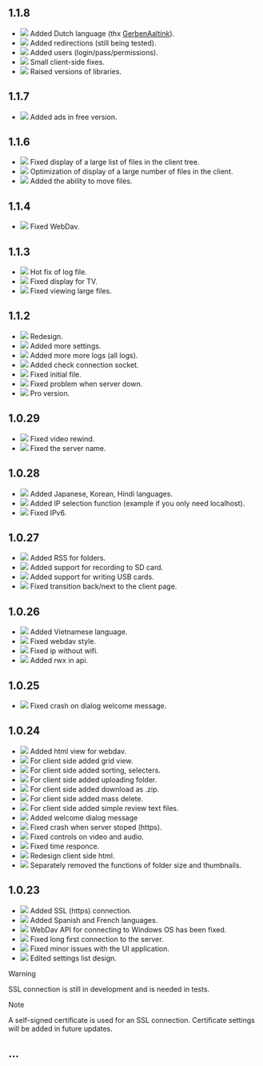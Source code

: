 ## 1.1.8
- [![][new]](#1.1.8) Added Dutch language (thx [GerbenAaltink](https://github.com/Tiarait/HTTP-FS-file-server/pull/48)).
- [![][new]](#1.1.8) Added redirections (still being tested).
- [![][new]](#1.1.8) Added users (login/pass/permissions).
- [![][fix]](#1.1.8) Small client-side fixes.
- [![][dev]](#1.1.8) Raised versions of libraries.
## 1.1.7
- [![][new]](#1.1.7) Added ads in free version.
## 1.1.6
- [![][fix]](#1.1.6) Fixed display of a large list of files in the client tree.
- [![][fix]](#1.1.6) Optimization of display of a large number of files in the client.
- [![][new]](#1.1.6) Added the ability to move files.
## 1.1.4
- [![][fix]](#1.1.4) Fixed WebDav.
## 1.1.3
- [![][hotfix]](#1.1.3) Hot fix of log file.
- [![][fix]](#1.1.3) Fixed display for TV.
- [![][fix]](#1.1.3) Fixed viewing large files.
## 1.1.2
- [![][new]](#1.1.2) Redesign.
- [![][new]](#1.1.2) Added more settings.
- [![][new]](#1.1.2) Added more more logs (all logs).
- [![][new]](#1.1.2) Added check connection socket.
- [![][fix]](#1.1.2) Fixed initial file.
- [![][fix]](#1.1.2) Fixed problem when server down.
- [![][pro]](#1.1.2) Pro version.
## 1.0.29
- [![][fix]](#1.0.29) Fixed video rewind.
- [![][fix]](#1.0.29) Fixed the server name.
## 1.0.28
- [![][new]](#1.0.28) Added Japanese, Korean, Hindi languages.
- [![][new]](#1.0.28) Added IP selection function (example if you only need localhost).
- [![][fix]](#1.0.28) Fixed IPv6.
## 1.0.27
- [![][new]](#1.0.27) Added RSS for folders.
- [![][new]](#1.0.27) Added support for recording to SD card.
- [![][new]](#1.0.27) Added support for writing USB cards.
- [![][fix]](#1.0.27) Fixed transition back/next to the client page.
## 1.0.26
- [![][new]](#1.0.26) Added Vietnamese language.
- [![][fix]](#1.0.26) Fixed webdav style.
- [![][fix]](#1.0.26) Fixed ip without wifi.
- [![][dev]](#1.0.26) Added rwx in api.
## 1.0.25
- [![][hotfix]](#1.0.25) Fixed crash on dialog welcome message.
## 1.0.24
- [![][new]](#1.0.24) Added html view for webdav.
- [![][new]](#1.0.24) For client side added grid view.
- [![][new]](#1.0.24) For client side added sorting, selecters.
- [![][new]](#1.0.24) For client side added uploading folder.
- [![][new]](#1.0.24) For client side added download as .zip.
- [![][new]](#1.0.24) For client side added mass delete.
- [![][new]](#1.0.24) For client side added simple review text files.
- [![][new]](#1.0.24) Added welcome dialog message
- [![][hotfix]](#1.0.24) Fixed crash when server stoped (https).
- [![][fix]](#1.0.24) Fixed controls on video and audio.
- [![][hotfix]](#1.0.24) Fixed time responce.
- [![][edit]](#1.0.24) Redesign client side html.
- [![][edit]](#1.0.24) Separately removed the functions of folder size and thumbnails.
## 1.0.23
- [![][new]](#1.0.23) Added SSL (https) connection.
- [![][new]](#1.0.23) Added Spanish and French languages.
- [![][hotfix]](#1.0.23) WebDav API for connecting to Windows OS has been fixed.
- [![][fix]](#1.0.23) Fixed long first connection to the server.
- [![][fix]](#1.0.23) Fixed minor issues with the UI application.
- [![][edit]](#1.0.23) Edited settings list design.
  
> [!WARNING]
> SSL connection is still in development and is needed in tests.

> [!NOTE]
> A self-signed certificate is used for an SSL connection. Certificate settings will be added in future updates.

## ...

[dev]: https://img.shields.io/badge/DEV-yellow?style=plastic
[fix]: https://img.shields.io/badge/FIX-gray?style=plastic
[hotfix]: https://img.shields.io/badge/FIX-red?style=plastic
[new]: https://img.shields.io/badge/NEW-green?style=plastic
[edit]: https://img.shields.io/badge/EDIT-blue?style=plastic
[pro]: https://img.shields.io/badge/PRO-0bc600?style=plastic
